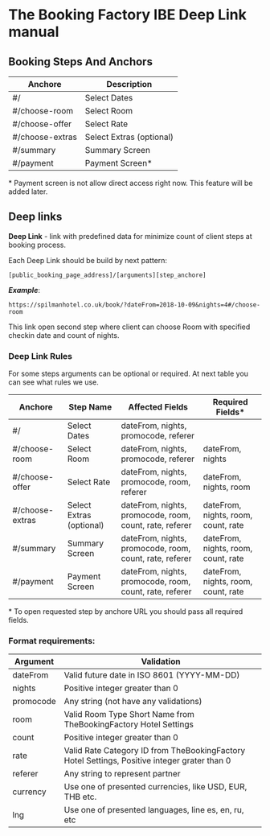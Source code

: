 # The Booking Factory IBE Deep Link manual

## Booking Steps And Anchors

Anchore | Description
---------|---------
#/ | Select Dates
#/choose-room | Select Room
#/choose-offer | Select Rate
#/choose-extras | Select Extras (optional)
#/summary | Summary Screen
#/payment | Payment Screen*

\* Payment screen is not allow direct access right now. This feature will be added later.

## Deep links

**Deep Link** - link with predefined data for minimize count of client steps at booking process.

Each Deep Link should be build by next pattern:

```
[public_booking_page_address]/[arguments][step_anchore]
```

_**Example**_:
```
https://spilmanhotel.co.uk/book/?dateFrom=2018-10-09&nights=4#/choose-room
```
This link open second step where client can choose Room with specified checkin date and count of nights.

### Deep Link Rules

For some steps arguments can be optional or required. At next table you can see what rules we use.

Anchore | Step Name | Affected Fields | Required Fields*
---------|---------|---------|---------
#/ | Select Dates | dateFrom, nights, promocode, referer |
#/choose-room | Select Room | dateFrom, nights, promocode, referer | dateFrom, nights
#/choose-offer | Select Rate | dateFrom, nights, promocode, room, referer | dateFrom, nights, room
#/choose-extras | Select Extras (optional) | dateFrom, nights, promocode, room, count, rate, referer | dateFrom, nights, room, count, rate
#/summary | Summary Screen | dateFrom, nights, promocode, room, count, rate, referer | dateFrom, nights, room, count, rate
#/payment | Payment Screen | dateFrom, nights, promocode, room, count, rate, referer | dateFrom, nights, room, count, rate

\* To open requested step by anchore URL you should pass all required fields.

### Format requirements:
Argument | Validation
---------|---------
dateFrom | Valid future date in ISO 8601 (YYYY-MM-DD)
nights | Positive integer greater than 0
promocode | Any string (not have any validations)
room | Valid Room Type Short Name from TheBookingFactory Hotel Settings
count | Positive integer greater than 0
rate | Valid Rate Category ID from TheBookingFactory Hotel Settings, Positive integer grater than 0
referer | Any string to represent partner
currency | Use one of presented currencies, like USD, EUR, THB etc.
lng | Use one of presented languages, line es, en, ru, etc
